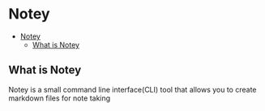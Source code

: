 # Notey
- [Notey](#Notey)
  - [What is Notey](#What-is-Notey)
## What is Notey

Notey is a small command line interface(CLI) tool that allows you to create markdown files for note taking


